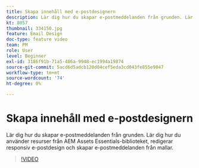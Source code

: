```yaml
---
title: Skapa innehåll med e-postdesignern
description: Lär dig hur du skapar e-postmeddelanden från grunden. Lär dig hur du använder material från AEM Assets Essentials-biblioteket, redigerar responsiv e-postdesign och skapar e-postmeddelanden från mallar med vår Journey Optimizer supportvideo.
kt: 8057
thumbnail: 334150.jpg
feature: Email Design
doc-type: feature video
team: PM
role: User
level: Beginner
exl-id: 3186f91b-71a5-486a-9948-ec1994a19874
source-git-commit: 5acd6d5adcb120d04cef5eda3cd043fe855e9047
workflow-type: tm+mt
source-wordcount: '74'
ht-degree: 0%

---
```


# Skapa innehåll med e-postdesignern

Lär dig hur du skapar e-postmeddelanden från grunden. Lär dig hur du använder resurser från AEM Assets Essentials-biblioteket, redigerar responsiv e-postdesign och skapar e-postmeddelanden från mallar.

>[!VIDEO](https://video.tv.adobe.com/v/334150?quality=12)

